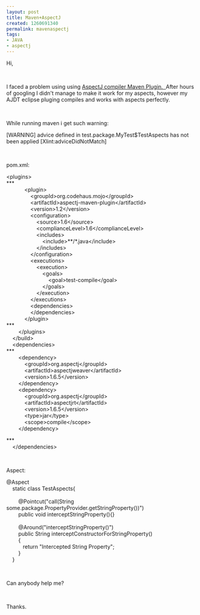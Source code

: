 ```yaml
---
layout: post
title: Maven+AspectJ
created: 1260691340
permalink: mavenaspectj
tags:
- JAVA
- aspectj
---
```

<p>Hi,</p>
<p>&nbsp;</p>
<p>I faced a problem using using <a href="http://mojo.codehaus.org/aspectj-maven-plugin/">AspectJ compiler Maven Plugin.&nbsp; </a>After hours of googling I didn't manage to make it work for my aspects, however my AJDT eclipse pluging compiles and works with aspects perfectly.</p>
<p>&nbsp;</p>
<p>While running maven i get such warning:</p>
<p>[WARNING] advice defined in test.package.MyTest$TestAspects has not been applied [Xlint:adviceDidNotMatch]</p>
<p>&nbsp;</p>
<p>pom.xml:</p>
<p>&lt;plugins&gt;<br />
***<br />
&nbsp;&nbsp;&nbsp; &nbsp;&nbsp;&nbsp; &nbsp;&nbsp;&nbsp; &lt;plugin&gt;<br />
&nbsp;&nbsp;&nbsp; &nbsp;&nbsp;&nbsp; &nbsp;&nbsp;&nbsp; &nbsp;&nbsp;&nbsp; &lt;groupId&gt;org.codehaus.mojo&lt;/groupId&gt;<br />
&nbsp;&nbsp;&nbsp; &nbsp;&nbsp;&nbsp; &nbsp;&nbsp;&nbsp; &nbsp;&nbsp;&nbsp; &lt;artifactId&gt;aspectj-maven-plugin&lt;/artifactId&gt;<br />
&nbsp;&nbsp;&nbsp; &nbsp;&nbsp;&nbsp; &nbsp;&nbsp;&nbsp; &nbsp;&nbsp;&nbsp; &lt;version&gt;1.2&lt;/version&gt;<br />
&nbsp;&nbsp;&nbsp; &nbsp;&nbsp;&nbsp; &nbsp;&nbsp;&nbsp; &nbsp;&nbsp;&nbsp; &lt;configuration&gt;<br />
&nbsp;&nbsp;&nbsp; &nbsp;&nbsp;&nbsp; &nbsp;&nbsp;&nbsp; &nbsp;&nbsp;&nbsp; &nbsp;&nbsp;&nbsp; &lt;source&gt;1.6&lt;/source&gt;<br />
&nbsp;&nbsp;&nbsp; &nbsp;&nbsp;&nbsp; &nbsp;&nbsp;&nbsp; &nbsp;&nbsp;&nbsp; &nbsp;&nbsp;&nbsp; &lt;complianceLevel&gt;1.6&lt;/complianceLevel&gt;<br />
&nbsp;&nbsp;&nbsp; &nbsp;&nbsp;&nbsp; &nbsp;&nbsp;&nbsp; &nbsp;&nbsp;&nbsp; &nbsp;&nbsp;&nbsp; &lt;includes&gt;<br />
&nbsp;&nbsp;&nbsp; &nbsp;&nbsp;&nbsp; &nbsp;&nbsp;&nbsp; &nbsp;&nbsp;&nbsp; &nbsp;&nbsp;&nbsp; &nbsp;&nbsp;&nbsp; &lt;include&gt;**/*.java&lt;/include&gt;<br />
&nbsp;&nbsp;&nbsp; &nbsp;&nbsp;&nbsp; &nbsp;&nbsp;&nbsp; &nbsp;&nbsp;&nbsp; &nbsp;&nbsp;&nbsp; &lt;/includes&gt;<br />
&nbsp;&nbsp;&nbsp; &nbsp;&nbsp;&nbsp; &nbsp;&nbsp;&nbsp; &nbsp;&nbsp;&nbsp; &lt;/configuration&gt;<br />
&nbsp;&nbsp;&nbsp; &nbsp;&nbsp;&nbsp; &nbsp;&nbsp;&nbsp; &nbsp;&nbsp;&nbsp; &lt;executions&gt;<br />
&nbsp;&nbsp;&nbsp; &nbsp;&nbsp;&nbsp; &nbsp;&nbsp;&nbsp; &nbsp;&nbsp;&nbsp; &nbsp;&nbsp;&nbsp; &lt;execution&gt;<br />
&nbsp;&nbsp;&nbsp; &nbsp;&nbsp;&nbsp; &nbsp;&nbsp;&nbsp; &nbsp;&nbsp;&nbsp; &nbsp;&nbsp;&nbsp; &nbsp;&nbsp;&nbsp; &lt;goals&gt;<br />
&nbsp;&nbsp;&nbsp; &nbsp;&nbsp;&nbsp; &nbsp;&nbsp;&nbsp; &nbsp;&nbsp;&nbsp; &nbsp;&nbsp;&nbsp; &nbsp;&nbsp;&nbsp; &nbsp;&nbsp;&nbsp; &lt;goal&gt;test-compile&lt;/goal&gt;<br />
&nbsp;&nbsp;&nbsp; &nbsp;&nbsp;&nbsp; &nbsp;&nbsp;&nbsp; &nbsp;&nbsp;&nbsp; &nbsp;&nbsp;&nbsp; &nbsp;&nbsp;&nbsp; &lt;/goals&gt;<br />
&nbsp;&nbsp;&nbsp; &nbsp;&nbsp;&nbsp; &nbsp;&nbsp;&nbsp; &nbsp;&nbsp;&nbsp; &nbsp;&nbsp;&nbsp; &lt;/execution&gt;<br />
&nbsp;&nbsp;&nbsp; &nbsp;&nbsp;&nbsp; &nbsp;&nbsp;&nbsp; &nbsp;&nbsp;&nbsp; &lt;/executions&gt;<br />
&nbsp;&nbsp;&nbsp; &nbsp;&nbsp;&nbsp; &nbsp;&nbsp;&nbsp; &nbsp;&nbsp;&nbsp; &lt;dependencies&gt;<br />
&nbsp;&nbsp;&nbsp; &nbsp;&nbsp;&nbsp; &nbsp;&nbsp;&nbsp; &nbsp;&nbsp;&nbsp; &lt;/dependencies&gt;<br />
&nbsp;&nbsp;&nbsp; &nbsp;&nbsp;&nbsp; &nbsp;&nbsp;&nbsp; &lt;/plugin&gt;<br />
***<br />
&nbsp;&nbsp;&nbsp; &nbsp;&nbsp;&nbsp; &lt;/plugins&gt;<br />
&nbsp;&nbsp;&nbsp; &lt;/build&gt;<br />
&nbsp;&nbsp;&nbsp; &lt;dependencies&gt;<br />
***<br />
&nbsp;&nbsp;&nbsp; &nbsp;&nbsp;&nbsp; &lt;dependency&gt;<br />
&nbsp;&nbsp;&nbsp; &nbsp;&nbsp;&nbsp; &nbsp;&nbsp;&nbsp; &lt;groupId&gt;org.aspectj&lt;/groupId&gt;<br />
&nbsp;&nbsp;&nbsp; &nbsp;&nbsp;&nbsp; &nbsp;&nbsp;&nbsp; &lt;artifactId&gt;aspectjweaver&lt;/artifactId&gt;<br />
&nbsp;&nbsp;&nbsp; &nbsp;&nbsp;&nbsp; &nbsp;&nbsp;&nbsp; &lt;version&gt;1.6.5&lt;/version&gt;<br />
&nbsp;&nbsp;&nbsp; &nbsp;&nbsp;&nbsp; &lt;/dependency&gt;<br />
&nbsp;&nbsp;&nbsp; &nbsp;&nbsp;&nbsp; &lt;dependency&gt;<br />
&nbsp;&nbsp;&nbsp; &nbsp;&nbsp;&nbsp; &nbsp;&nbsp;&nbsp; &lt;groupId&gt;org.aspectj&lt;/groupId&gt;<br />
&nbsp;&nbsp;&nbsp; &nbsp;&nbsp;&nbsp; &nbsp;&nbsp;&nbsp; &lt;artifactId&gt;aspectjrt&lt;/artifactId&gt;<br />
&nbsp;&nbsp;&nbsp; &nbsp;&nbsp;&nbsp; &nbsp;&nbsp;&nbsp; &lt;version&gt;1.6.5&lt;/version&gt;<br />
&nbsp;&nbsp;&nbsp; &nbsp;&nbsp;&nbsp; &nbsp;&nbsp;&nbsp; &lt;type&gt;jar&lt;/type&gt;<br />
&nbsp;&nbsp;&nbsp; &nbsp;&nbsp;&nbsp; &nbsp;&nbsp;&nbsp; &lt;scope&gt;compile&lt;/scope&gt;<br />
&nbsp;&nbsp;&nbsp; &nbsp;&nbsp;&nbsp; &lt;/dependency&gt;</p>
<p>***<br />
&nbsp;&nbsp;&nbsp; &lt;/dependencies&gt;</p>
<p>&nbsp;</p>
<p>Aspect:</p>
<p>@Aspect<br />
&nbsp;&nbsp;&nbsp; static class TestAspects{<br />
<br />
&nbsp;&nbsp;&nbsp; &nbsp;&nbsp;&nbsp; @Pointcut(&quot;call(String some.package.PropertyProvider.getStringProperty())&quot;)<br />
&nbsp;&nbsp;&nbsp; &nbsp;&nbsp;&nbsp; public void interceptStringProperty(){}<br />
&nbsp;&nbsp;&nbsp; <br />
&nbsp;&nbsp;&nbsp; &nbsp;&nbsp;&nbsp; @Around(&quot;interceptStringProperty()&quot;)<br />
&nbsp;&nbsp;&nbsp; &nbsp;&nbsp;&nbsp; public String interceptConstructorForStringProperty()<br />
&nbsp;&nbsp;&nbsp; &nbsp;&nbsp;&nbsp; {<br />
&nbsp;&nbsp;&nbsp; &nbsp;&nbsp;&nbsp;&nbsp;&nbsp;&nbsp; return &quot;Intercepted String Property&quot;;<br />
&nbsp;&nbsp;&nbsp; &nbsp;&nbsp;&nbsp; }<br />
&nbsp;&nbsp;&nbsp; }</p>
<p>&nbsp;</p>
<p>Can anybody help me?</p>
<p>&nbsp;</p>
<p>Thanks.</p>
